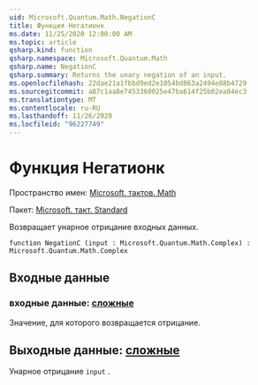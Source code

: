 ```yaml
---
uid: Microsoft.Quantum.Math.NegationC
title: Функция Негатионк
ms.date: 11/25/2020 12:00:00 AM
ms.topic: article
qsharp.kind: function
qsharp.namespace: Microsoft.Quantum.Math
qsharp.name: NegationC
qsharp.summary: Returns the unary negation of an input.
ms.openlocfilehash: 22dae21a1fbbd9ed2e1054bd863a2494e88b4729
ms.sourcegitcommit: a87c1aa8e7453360025e47ba614f25b02ea84ec3
ms.translationtype: MT
ms.contentlocale: ru-RU
ms.lasthandoff: 11/26/2020
ms.locfileid: "96227749"
---
```

# <a name="negationc-function"></a>Функция Негатионк

Пространство имен: [Microsoft. тактов. Math](xref:Microsoft.Quantum.Math)

Пакет: [Microsoft. такт. Standard](https://nuget.org/packages/Microsoft.Quantum.Standard)


Возвращает унарное отрицание входных данных.

```qsharp
function NegationC (input : Microsoft.Quantum.Math.Complex) : Microsoft.Quantum.Math.Complex
```


## <a name="input"></a>Входные данные

### <a name="input--complex"></a>входные данные: [сложные](xref:Microsoft.Quantum.Math.Complex)

Значение, для которого возвращается отрицание.



## <a name="output--complex"></a>Выходные данные: [сложные](xref:Microsoft.Quantum.Math.Complex)

Унарное отрицание `input` .
